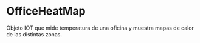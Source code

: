 # OfficeHeatMap
Objeto IOT que mide temperatura de una oficina y muestra mapas de calor de las distintas zonas.
